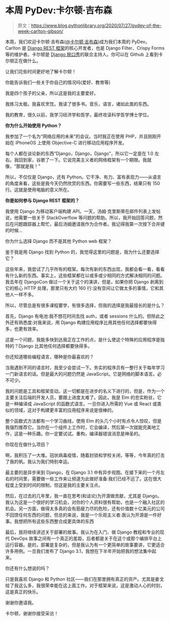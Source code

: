 # 本周 PyDev:卡尔顿·吉布森

> 原文：<https://www.blog.pythonlibrary.org/2020/07/27/pydev-of-the-week-carlton-gibson/>

本周，我们欢迎卡尔顿·吉布森([@卡尔顿·吉布森](https://twitter.com/carltongibson))成为我们本周的 PyDev。Carlton 是 [Django REST 框架](https://www.django-rest-framework.org/)的核心开发者，也是 Django Filter、Crispy Forms 等的维护者。卡尔顿是 [Django 脱口秀](https://djangochat.com/)的联合主持人。你可以在 Github 上看到卡尔顿正在做什么。

让我们花些时间更好地了解卡尔顿！

你能告诉我们一些关于你自己的情况吗(爱好、教育等)

我是四个孩子的父亲，所以这是我的主要爱好。

我练习太极。我喜欢烹饪。我读了很多书。音乐，语言，诸如此类的东西。

我的教育，很久以前，我学习经济学和哲学，最终攻读科学哲学博士学位。

**你为什么开始使用 Python？**

我参加了一个名为“网络应用的未来”的会议。当时我正在使用 PHP，并且刚刚开始在 iPhoneOS 上使用 Objective-C 进行移动应用程序开发。

每个人都在谈论新的东西“Django，Django，Django”，所以它一定是在 1.0 左右。我回到家，谷歌了一下。它说完美主义者的网络框架有一个期限。我就像，“那就是我！”

所以，不仅仅是 Django，还有 Python。它干净、有力、富有表现力——从语言的角度来看，这些是我今天仍然欣赏的东西。你需要写一些东西，结果只有 150 行。这就是使用电脑的意义所在。

**你是如何参与 Django REST 框架的？**

我使用 Django 为移动客户端构建 API。一天，汤姆·克里斯蒂在邮件列表上发帖说，他需要一些关于 StackOverflow 等问题的帮助。所以，我开始回答问题，然后在问题跟踪器上帮忙，最后汤姆邀请我作为合作者。我记得我第一次按下合并键的时候…

你为什么选择 Django 而不是其他 Python web 框架？

鉴于我是用 Django 找到 Python 的，我觉得这里的问题是，我为什么还要选择它？

这些年来，我尝试了几乎所有的框架。每次有新的东西出现，我都会看一看，看看有什么新的东西。事实上，这些框架都在以或多或少相同的方式解决相同的问题。我去年在 DjangoCon 做过一个关于这个的演讲，但是，如果你把 Django 剥离到它的核心 HTTP 处理，那里只有大约 160 行:没有空间让它做太多的事情，它和其他人一样不多。

所以，尽管总是有很多课程要学，有很多选择，但我的选择是我最擅长的是什么？

首先，Django 有电池:我不想花时间去找 auth，或者 sessions 什么的。但除此之外还有熟悉度:对我来说，用 Django 构建应用程序比用其他任何选择都要快得多，也更有效率。

这是一个问题，我能多快到达我正在工作的点，是什么使这个特殊的应用程序是独特的？Django 比其他任何选择都要快得多。

你还知道哪些编程语言，哪种是你最喜欢的？

当我遇到不同的语言时，我至少会尝试一下。务实的程序员有一整行关于每年学习一门新语言的话。但是最大的问题仍然是 JavaScript。它是网络的脚本语言。必不可少。

我的问题是工具和框架变动。这一切都是在进步的名义下进行的，但是，作为一个主要关注后端的开发人员，要跟上进度太难了。因此，我是 Elm 的忠实粉丝，它是一种编译成 JavaScript 的函数式语言。一旦你进入所需的 Vue 或 React 或类似的领域，这对于构建更丰富的应用程序来说是很棒的。

整个函数式方法都有一个学习曲线，使用 Elm 的头几个小时有点令人惊叹，但是我强烈推荐它。当你在一个组件上工作时，它会编译，然后第一次就能完美地工作，这是一种乐趣。你一定要试试。重构，编译器错误消息是神圣的。

你现在在做什么项目？

啊，我积压了一大堆。冠状病毒疫情，随着封锁和学校关闭，等等，今年真的打击了我的帆。我认为我们特别幸运。

最主要的是异步来到 Django，在 Django 3.1 中有异步视图。在接下来的一个月左右的时间里，需要做一些工作来让频道为此做好准备:我们已经不远了。这在很大程度上受到时间的限制，但这是我的主要关注点。

然后，在过去的几年里，我一直在思考(和谈论)为开源做贡献，尤其是 Django。我认为这是一个很好的学习机会，对你的个人资料很有帮助，也是一个融入社区的机会。另一方面，做得太多真的会有筋疲力尽的危险，还有价值数十亿美元的公司不回馈任何东西的问题，但总的来说，我是一个乐观主义者:我认为开源是一件好事。我想把所有这些东西整合成更具体的东西

最后，我将继续讲述关于部署的故事。我认为在入门、做 Django 教程和专业的现代 DevOps 故事之间有一个真正的差距，后者都是关于在这个或那个编排平台上运行容器。是的，部署是复杂的，但是我认为有一个更简单的故事要讲，它更适合许多用例。一旦我们发布了 Django 3.1，我想在下半年开始把我的想法集中起来。

你还有什么想说的吗？

只是我喜欢 Django 和 Python 社区——我们在那里拥有真正的资产。尤其是姜戈给了我这么多，我很荣幸能在这上面工作。对于框架来说，这是激动人心的时刻，这是真正的快乐。

谢谢你邀请我。

卡尔顿，谢谢你接受采访！